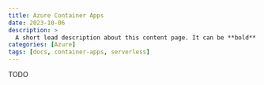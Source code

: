 ```yaml
---
title: Azure Container Apps
date: 2023-10-06
description: >
  A short lead description about this content page. It can be **bold** or _italic_ and can be split over multiple paragraphs.
categories: [Azure]
tags: [docs, container-apps, serverless]
---
```


TODO